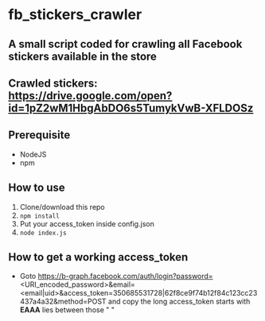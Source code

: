 # fb_stickers_crawler

## A small script coded for crawling all Facebook stickers available in the store

## Crawled stickers: https://drive.google.com/open?id=1pZ2wM1HbgAbDO6s5TumykVwB-XFLDOSz

## Prerequisite
- NodeJS
- npm

## How to use
1. Clone/download this repo
2. `npm install`
3. Put your access_token inside config.json
4. `node index.js`

## How to get a working access_token
- Goto https://b-graph.facebook.com/auth/login?password=<URI_encoded_password>&email=<email|uid>&access_token=350685531728|62f8ce9f74b12f84c123cc23437a4a32&method=POST and copy the long access_token starts with __EAAA__ lies between those " "
